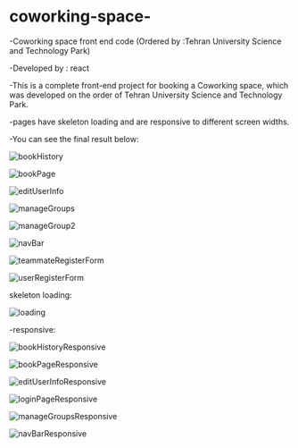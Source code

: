 # coworking-space-
-Coworking space front end code (Ordered by :Tehran University Science and Technology Park)

-Developed by : react

-This is a complete front-end project for booking a Coworking space, which was developed on the order of Tehran University Science and Technology Park.

-pages have skeleton loading and are responsive to different screen widths.

-You can see the final result below:

![bookHistory](https://github.com/mahdieh-Raeyati/coworking-space-/assets/115537868/7f15a4cc-2c11-4726-aa2c-0f9ec7916142)

![bookPage](https://github.com/mahdieh-Raeyati/coworking-space-/assets/115537868/546d9ba9-b79d-4741-bdd0-58480ca64926)

![editUserInfo](https://github.com/mahdieh-Raeyati/coworking-space-/assets/115537868/99c4ef20-2d40-4fb9-a465-4de6482c97ff)

![manageGroups](https://github.com/mahdieh-Raeyati/coworking-space-/assets/115537868/b25dd0fb-da7d-4aa5-95d6-7186bfe341ed)

![manageGroup2](https://github.com/mahdieh-Raeyati/coworking-space-/assets/115537868/ca3306f6-472e-483e-b3de-8da9c08ced86)

![navBar](https://github.com/mahdieh-Raeyati/coworking-space-/assets/115537868/28a87d4d-fc53-4078-b677-f6f78b3651f2)

![teammateRegisterForm](https://github.com/mahdieh-Raeyati/coworking-space-/assets/115537868/fe1d262e-0313-4979-b20d-7db8cacfa5dd)

![userRegisterForm](https://github.com/mahdieh-Raeyati/coworking-space-/assets/115537868/f74fd857-f165-4a88-b566-3bed012835f0)

skeleton loading:

![loading](https://github.com/mahdieh-Raeyati/coworking-space-/assets/115537868/15f0dac6-45f5-44d1-b7fb-8fc4c21da846)

-responsive:


![bookHistoryResponsive](https://github.com/mahdieh-Raeyati/coworking-space-/assets/115537868/db00a6b9-c4a6-4d75-9fc3-7626b8479095)

![bookPageResponsive](https://github.com/mahdieh-Raeyati/coworking-space-/assets/115537868/abf2028e-b398-42d4-880c-72d2138ddb33)

![editUserInfoResponsive](https://github.com/mahdieh-Raeyati/coworking-space-/assets/115537868/60be8e74-2a1e-4da4-bc95-0a997cfbc5f8)

![loginPageResponsive](https://github.com/mahdieh-Raeyati/coworking-space-/assets/115537868/6b6c3e6f-ebb0-4b06-bb1a-09f2f6f7b3b7)

![manageGroupsResponsive](https://github.com/mahdieh-Raeyati/coworking-space-/assets/115537868/2e414a0d-8a3e-4e6b-98af-0a84f0b10642)

![navBarResponsive](https://github.com/mahdieh-Raeyati/coworking-space-/assets/115537868/dd884f8e-858f-4c95-8f76-739dbdac4253)
